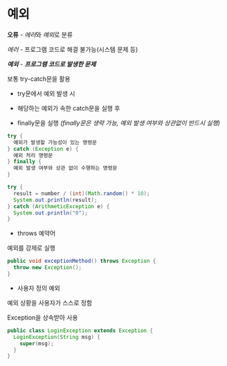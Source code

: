 # 예외

**오류** - *에러*와 *예외*로 분류

*에러* - 프로그램 코드로 해결 불가능(시스템 문제 등)

***예외*** - ***프로그램 코드로 발생한 문제***

보통 try-catch문을 활용

- try문에서 예외 발생 시

- 해당하는 예외가 속한 catch문을 실행 후

- finally문을 실행 *(finally문은 생략 가능, 예외 발생 여부와 상관없이 반드시 실행)*
```java
try {
  예외가 발생할 가능성이 있는 명령문
} catch (Exception e) {
  예외 처리 명령문
} finally {
  예외 발생 여부와 상관 없이 수행하는 명령문
}

try {
  result = number / (int)(Math.random() * 10);
  System.out.println(result);
} catch (ArithmeticException e) {
  System.out.println("0");    
}
```
- throws 예약어

예외를 강제로 실행
```java
public void exceptionMethod() throws Exception {
  throw new Exception();
}
```
- 사용자 정의 예외

예외 상황을 사용자가 스스로 정함

Exception을 상속받아 사용
```java
public class LoginException extends Exception {
  LoginException(String msg) {
    super(msg);
  }
}
```
